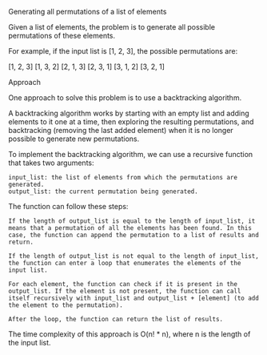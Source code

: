 Generating all permutations of a list of elements

Given a list of elements, the problem is to generate all possible permutations of these elements.

For example, if the input list is [1, 2, 3], the possible permutations are:

[1, 2, 3]
[1, 3, 2]
[2, 1, 3]
[2, 3, 1]
[3, 1, 2]
[3, 2, 1]

Approach

One approach to solve this problem is to use a backtracking algorithm.

A backtracking algorithm works by starting with an empty list and adding elements to it one at a time, then exploring the resulting permutations, and backtracking (removing the last added element) when it is no longer possible to generate new permutations.

To implement the backtracking algorithm, we can use a recursive function that takes two arguments:

    input_list: the list of elements from which the permutations are generated.
    output_list: the current permutation being generated.

The function can follow these steps:

    If the length of output_list is equal to the length of input_list, it means that a permutation of all the elements has been found. In this case, the function can append the permutation to a list of results and return.
    
    If the length of output_list is not equal to the length of input_list, the function can enter a loop that enumerates the elements of the input list.

    For each element, the function can check if it is present in the output_list. If the element is not present, the function can call itself recursively with input_list and output_list + [element] (to add the element to the permutation).

    After the loop, the function can return the list of results.

The time complexity of this approach is O(n! * n), where n is the length of the input list.